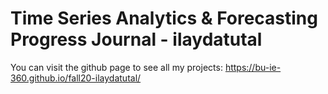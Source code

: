 # Time Series Analytics & Forecasting Progress Journal - ilaydatutal
You can visit the github page to see all my projects: https://bu-ie-360.github.io/fall20-ilaydatutal/
